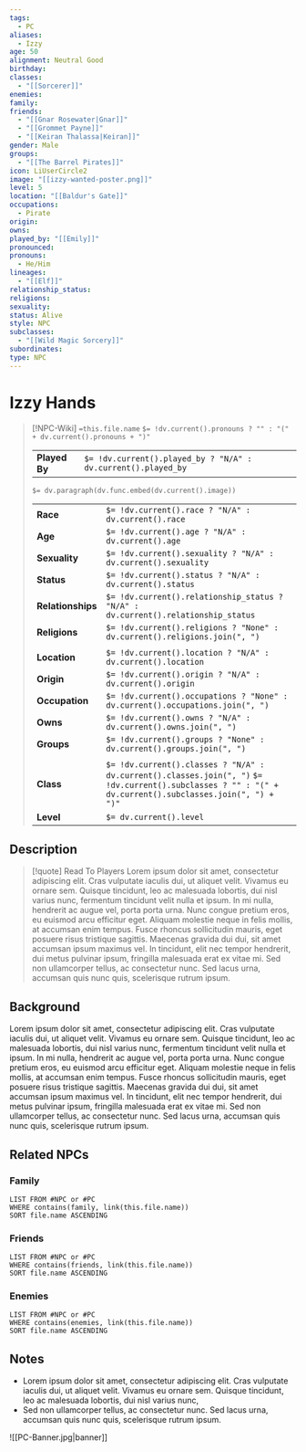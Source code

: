 ```yaml
---
tags:
  - PC
aliases:
  - Izzy
age: 50
alignment: Neutral Good
birthday: 
classes:
  - "[[Sorcerer]]"
enemies: 
family: 
friends:
  - "[[Gnar Rosewater|Gnar]]"
  - "[[Grommet Payne]]"
  - "[[Keiran Thalassa|Keiran]]"
gender: Male
groups:
  - "[[The Barrel Pirates]]"
icon: LiUserCircle2
image: "[[izzy-wanted-poster.png]]"
level: 5
location: "[[Baldur's Gate]]"
occupations:
  - Pirate
origin: 
owns: 
played_by: "[[Emily]]"
pronounced: 
pronouns:
  - He/Him
lineages:
  - "[[Elf]]"
relationship_status: 
religions: 
sexuality: 
status: Alive
style: NPC
subclasses:
  - "[[Wild Magic Sorcery]]"
subordinates: 
type: NPC
---
```


# Izzy Hands

>[!NPC-Wiki] `=this.file.name` `$= !dv.current().pronouns ? "" : "(" + dv.current().pronouns + ")"`
>
> |             |                                                                        |
> |:----------- |:---------------------------------------------------------------------- |
> | **Played By** | `$= !dv.current().played_by ? "N/A" : dv.current().played_by` |
>
>`$= dv.paragraph(dv.func.embed(dv.current().image))`
>
> |                   |                                                                                                                                                          |
> |:----------------- |:-------------------------------------------------------------------------------------------------------------------------------------------------------- |
> | **Race**          | `$= !dv.current().race ? "N/A" : dv.current().race`                                                                                                      |
> | **Age**           | `$= !dv.current().age ? "N/A" : dv.current().age`                                                                                                        |
> | **Sexuality**     | `$= !dv.current().sexuality ? "N/A" : dv.current().sexuality`                                                                                            |
> | **Status**        | `$= !dv.current().status ? "N/A" : dv.current().status`                                                                                                  |
> | **Relationships** | `$= !dv.current().relationship_status ? "N/A" : dv.current().relationship_status`                                                                        |
> | **Religions**     | `$= !dv.current().religions ? "None" : dv.current().religions.join(", ")`                                                                                |
> |                   |                                                                                                                                                          |
> | **Location**      | `$= !dv.current().location ? "N/A" : dv.current().location`                                                                                              |
> | **Origin**        | `$= !dv.current().origin ? "N/A" : dv.current().origin`                                                                                                  |
> | **Occupation**    | `$= !dv.current().occupations ? "None" : dv.current().occupations.join(", ")`                                                                            |
> | **Owns**          | `$= !dv.current().owns ? "N/A" : dv.current().owns.join(", ")`                                                                                           |
> | **Groups**        | `$= !dv.current().groups ? "None" : dv.current().groups.join(", ")`                                                                                      |
> |                   |                                                                                                                                                          |
> | **Class**         | `$= !dv.current().classes ? "N/A" : dv.current().classes.join(", ")` `$= !dv.current().subclasses ? "" : "(" + dv.current().subclasses.join(", ") + ")"` |
> | **Level**         | `$= dv.current().level`                                                                                                                                            |

## Description

>[!quote] Read To Players
>Lorem ipsum dolor sit amet, consectetur adipiscing elit. Cras vulputate iaculis dui, ut aliquet velit. Vivamus eu ornare sem. Quisque tincidunt, leo ac malesuada lobortis, dui nisl varius nunc, fermentum tincidunt velit nulla et ipsum. In mi nulla, hendrerit ac augue vel, porta porta urna. Nunc congue pretium eros, eu euismod arcu efficitur eget. Aliquam molestie neque in felis mollis, at accumsan enim tempus. Fusce rhoncus sollicitudin mauris, eget posuere risus tristique sagittis. Maecenas gravida dui dui, sit amet accumsan ipsum maximus vel. In tincidunt, elit nec tempor hendrerit, dui metus pulvinar ipsum, fringilla malesuada erat ex vitae mi. Sed non ullamcorper tellus, ac consectetur nunc. Sed lacus urna, accumsan quis nunc quis, scelerisque rutrum ipsum.

## Background

Lorem ipsum dolor sit amet, consectetur adipiscing elit. Cras vulputate iaculis dui, ut aliquet velit. Vivamus eu ornare sem. Quisque tincidunt, leo ac malesuada lobortis, dui nisl varius nunc, fermentum tincidunt velit nulla et ipsum. In mi nulla, hendrerit ac augue vel, porta porta urna. Nunc congue pretium eros, eu euismod arcu efficitur eget. Aliquam molestie neque in felis mollis, at accumsan enim tempus. Fusce rhoncus sollicitudin mauris, eget posuere risus tristique sagittis. Maecenas gravida dui dui, sit amet accumsan ipsum maximus vel. In tincidunt, elit nec tempor hendrerit, dui metus pulvinar ipsum, fringilla malesuada erat ex vitae mi. Sed non ullamcorper tellus, ac consectetur nunc. Sed lacus urna, accumsan quis nunc quis, scelerisque rutrum ipsum.

## Related NPCs

### Family

```dataview
LIST FROM #NPC or #PC
WHERE contains(family, link(this.file.name))
SORT file.name ASCENDING
```

### Friends

```dataview
LIST FROM #NPC or #PC
WHERE contains(friends, link(this.file.name))
SORT file.name ASCENDING
```

### Enemies

```dataview
LIST FROM #NPC or #PC
WHERE contains(enemies, link(this.file.name))
SORT file.name ASCENDING
```

## Notes

- Lorem ipsum dolor sit amet, consectetur adipiscing elit. Cras vulputate iaculis dui, ut aliquet velit. Vivamus eu ornare sem. Quisque tincidunt, leo ac malesuada lobortis, dui nisl varius nunc,
- Sed non ullamcorper tellus, ac consectetur nunc. Sed lacus urna, accumsan quis nunc quis, scelerisque rutrum ipsum.


![[PC-Banner.jpg|banner]]
